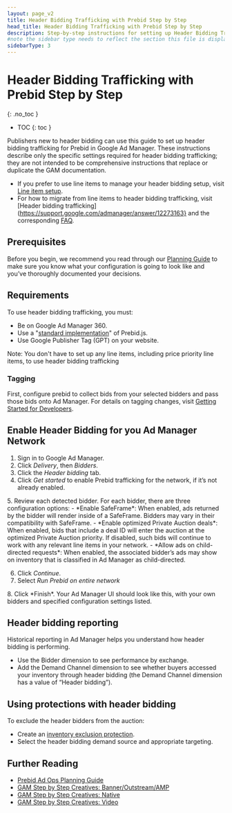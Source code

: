 ```yaml
---
layout: page_v2
title: Header Bidding Trafficking with Prebid Step by Step
head_title: Header Bidding Trafficking with Prebid Step by Step
description: Step-by-step instructions for setting up Header Bidding Trafficking in GAM for Prebid.
#note the sidebar type needs to reflect the section this file is displayed in. See _data/sidenav.yml for the side nav categories.
sidebarType: 3
---
```


# Header Bidding Trafficking with Prebid Step by Step

{: .no_toc }

- TOC
{: toc }

Publishers new to header bidding can use this guide to set up header bidding trafficking for Prebid in Google Ad Manager. These instructions describe only the specific settings required for header bidding trafficking; they are not intended to be comprehensive instructions that replace or duplicate the GAM documentation.

- If you prefer to use line items to manage your header bidding setup, visit [Line item setup](/adops/step-by-step.html).
- For how to migrate from line items to header bidding trafficking, visit [Header bidding trafficking](https://support.google.com/admanager/answer/12273163} and the corresponding [FAQ](https://support.google.com/admanager/answer/12270263).

## Prerequisites

Before you begin, we recommend you read through our [Planning Guide](/adops/adops-planning-guide.html) to make sure you know what your configuration is going to look like and you’ve thoroughly documented your decisions.

## Requirements

To use header bidding trafficking, you must:
- Be on Google Ad Manager 360.
- Use a "[standard implementation](https://support.google.com/admanager/answer/12270263?sjid=14160336224257855972-NA#standard&zippy=%2Cwhats-a-standard-implementation-of-the-prebid-wrapper)" of Prebid.js.
- Use Google Publisher Tag (GPT) on your website.

Note: You don't have to set up any line items, including price priority line items, to use header bidding trafficking

### Tagging
First, configure prebid to collect bids from your selected bidders and pass those bids onto Ad Manager. For details on tagging changes, visit [Getting Started for Developers](/dev-docs/getting-started.html). 

## Enable Header Bidding for you Ad Manager Network

1. Sign in to Google Ad Manager.
2. Click *Delivery*, then *Bidders*.
3. Click the *Header bidding* tab.
4. Click *Get started* to enable Prebid trafficking for the network, if it’s not already enabled.
<insert screenshot>
5. Review each detected bidder.
<insert screenshot>
For each bidder, there are three configuration options:
- *Enable SafeFrame*: When enabled, ads returned by the bidder will render inside of a SafeFrame. Bidders may vary in their compatibility with SafeFrame.
- *Enable optimized Private Auction deals*: When enabled, bids that include a deal ID will enter the auction at the optimized Private Auction priority. If disabled, such bids will continue to work with any relevant line items in your network.
- *Allow ads on child-directed requests*: When enabled, the associated bidder’s ads may show on inventory that is classified in Ad Manager as child-directed.

6. Click *Continue*.
7. Select *Run Prebid on entire network*
<insert screenshot>
8. Click *Finish*. Your Ad Manager UI should look like this, with your own bidders and specified configuration settings listed.

## Header bidding reporting

Historical reporting in Ad Manager helps you understand how header bidding is performing.
- Use the Bidder dimension to see performance by exchange.
- Add the Demand Channel dimension to see whether buyers accessed your inventory through header bidding (the Demand Channel dimension has a value of “Header bidding”).

## Using protections with header bidding

To exclude the header bidders from the auction:
- Create an [inventory exclusion protection](https://support.google.com/admanager/answer/9376326).
- Select the header bidding demand source and appropriate targeting. 

## Further Reading

- [Prebid Ad Ops Planning Guide](/adops/adops-planning-guide.html)
- [GAM Step by Step Creatives: Banner/Outstream/AMP](/adops/gam-creative-banner-sbs.html)
- [GAM Step by Step Creatives: Native](/adops/gam-native.html)
- [GAM Step by Step Creatives: Video](/adops/setting-up-prebid-video-in-dfp.html)
